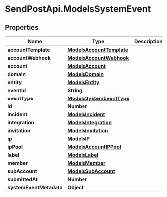 # SendPostApi.ModelsSystemEvent

## Properties
Name | Type | Description | Notes
------------ | ------------- | ------------- | -------------
**accountTemplate** | [**ModelsAccountTemplate**](ModelsAccountTemplate.md) |  | [optional] 
**accountWebhook** | [**ModelsAccountWebhook**](ModelsAccountWebhook.md) |  | [optional] 
**account** | [**ModelsAccount**](ModelsAccount.md) |  | [optional] 
**domain** | [**ModelsDomain**](ModelsDomain.md) |  | [optional] 
**entity** | [**ModelsEntity**](ModelsEntity.md) |  | [optional] 
**eventId** | **String** |  | [optional] 
**eventType** | [**ModelsSystemEventType**](ModelsSystemEventType.md) |  | [optional] 
**id** | **Number** |  | [optional] 
**incident** | [**ModelsIncident**](ModelsIncident.md) |  | [optional] 
**integration** | [**ModelsIntegration**](ModelsIntegration.md) |  | [optional] 
**invitation** | [**ModelsInvitation**](ModelsInvitation.md) |  | [optional] 
**ip** | [**ModelsIP**](ModelsIP.md) |  | [optional] 
**ipPool** | [**ModelsAccountIPPool**](ModelsAccountIPPool.md) |  | [optional] 
**label** | [**ModelsLabel**](ModelsLabel.md) |  | [optional] 
**member** | [**ModelsMember**](ModelsMember.md) |  | [optional] 
**subAccount** | [**ModelsSubAccount**](ModelsSubAccount.md) |  | [optional] 
**submittedAt** | **Number** |  | [optional] 
**systemEventMetadata** | **Object** |  | [optional] 


